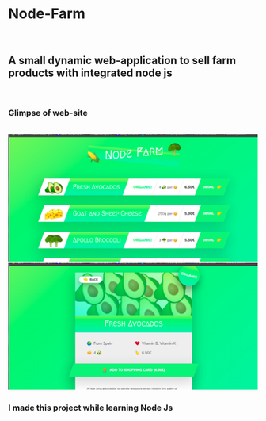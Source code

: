 <h1>Node-Farm</h1><br>
<h2>A small dynamic web-application to sell farm products with integrated  node js</h2> <br>
<h3> Glimpse of web-site </h3><br>
<img src ="1st.png">
<br>
<img src = "2nd.png">
<h3> I made this project while learning Node Js</h3>

